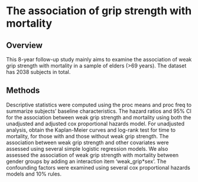 # The association of grip strength with mortality

## Overview
This 8-year follow-up study mainly aims to examine the association of weak grip strength with mortality in a sample of elders (>69 years). The dataset has 2038 subjects in total.

## Methods
Descriptive statistics were computed using the proc means and proc freq to summarize subjects’ baseline characteristics. The hazard ratios and 95% CI for the association between weak grip strength and mortality using both the unadjusted and adjusted cox proportional hazards model. For unadjusted analysis, obtain the Kaplan-Meier curves and log-rank test for time to mortality, for those with and those without weak grip strength. The association between weak grip strength and other covariates were assessed using several simple logistic regression models. We also assessed the association of weak grip strength with mortality between gender groups by adding an interaction item ‘weak_grip*sex’. The confounding factors were examined using several cox proportional hazards models and 10% rules.
